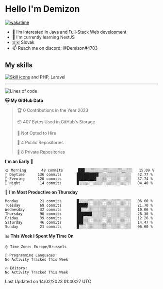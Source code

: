 # Hello I'm Demizon
[![wakatime](https://wakatime.com/badge/user/6ad1949f-d6d7-44f9-9eee-c35e54cc499b.svg)](https://wakatime.com/@6ad1949f-d6d7-44f9-9eee-c35e54cc499b)
- 👀 I’m interested in Java and Full-Stack Web development
- 🌱 I'm currently learning NextJS
- 🇸🇰 Slovak
- 📫 Reach me on discord: @Demizon#4703

## My skills
[![Skill icons](https://skillicons.dev/icons?i=java,js,ts,html,css,react,py,git,docker,linux,mysql,mongo&theme=dark)](https://github.com/Demizon3433) and PHP, Laravel

---

<!--START_SECTION:waka-->
![Lines of code](https://img.shields.io/badge/From%20Hello%20World%20I%27ve%20Written-44%20Thousand%20lines%20of%20code-blue)

**🐱 My GitHub Data** 

> 🏆 0 Contributions in the Year 2023
 > 
> 📦 407 Bytes Used in GitHub's Storage 
 > 
> 🚫 Not Opted to Hire
 > 
> 📜 4 Public Repositories 
 > 
> 🔑 8 Private Repositories  
 > 
**I'm an Early 🐤** 

```text
🌞 Morning       48 commits       ███░░░░░░░░░░░░░░░░░░░░░░   15.09 % 
🌆 Daytime      136 commits       ██████████░░░░░░░░░░░░░░░   42.77 % 
🌃 Evening      120 commits       █████████░░░░░░░░░░░░░░░░   37.74 % 
🌙 Night         14 commits       █░░░░░░░░░░░░░░░░░░░░░░░░   04.40 % 

```
📅 **I'm Most Productive on Thursday** 

```text
Monday          21 commits       █░░░░░░░░░░░░░░░░░░░░░░░░   06.60 % 
Tuesday         69 commits       █████░░░░░░░░░░░░░░░░░░░░   21.70 % 
Wednesday       32 commits       ██░░░░░░░░░░░░░░░░░░░░░░░   10.06 % 
Thursday        90 commits       ███████░░░░░░░░░░░░░░░░░░   28.30 % 
Friday          39 commits       ███░░░░░░░░░░░░░░░░░░░░░░   12.26 % 
Saturday        46 commits       ███░░░░░░░░░░░░░░░░░░░░░░   14.47 % 
Sunday          21 commits       █░░░░░░░░░░░░░░░░░░░░░░░░   06.60 % 

```


📊 **This Week I Spent My Time On** 

```text
⌚︎ Time Zone: Europe/Brussels

💬 Programming Languages: 
No Activity Tracked This Week

🔥 Editors: 
No Activity Tracked This Week

```


 Last Updated on 14/02/2023 01:40:27 UTC
<!--END_SECTION:waka-->
